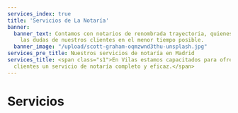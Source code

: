 ```yaml
---
services_index: true
title: 'Servicios de La Notaría'
banner:
  banner_text: Contamos con notarios de renombrada trayectoria, quienes resolverán
    las dudas de nuestros clientes en el menor tiempo posible.
  banner_image: "/upload/scott-graham-oqmzwnd3thu-unsplash.jpg"
services_pre_title: Nuestros servicios de notaría en Madrid
services_title: <span class="s1">En Vilas estamos capacitados para ofrecer a nuestros
  clientes un servicio de notaría completo y eficaz.</span>
---
```


# Servicios

<!--
<Title 
    :title="$page.frontmatter.services_title" 
    :pretitle="$page.frontmatter.services_pre_title" />
-->

<ServicesList />

<Banner 
    :text="$page.frontmatter.banner.banner_text"
    :image="$page.frontmatter.banner.banner_image" />
